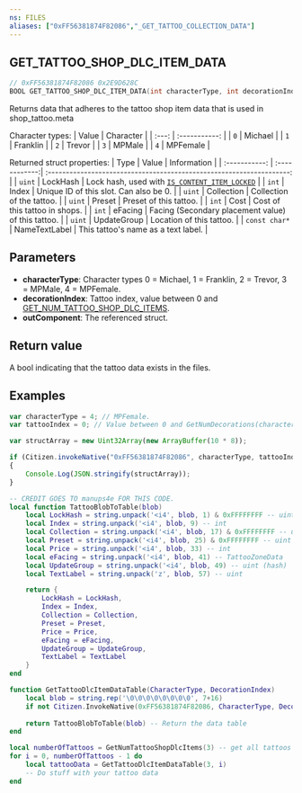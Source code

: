 ```yaml
---
ns: FILES
aliases: ["0xFF56381874F82086","_GET_TATTOO_COLLECTION_DATA"]
---
```

## GET_TATTOO_SHOP_DLC_ITEM_DATA

```c
// 0xFF56381874F82086 0x2E9D628C
BOOL GET_TATTOO_SHOP_DLC_ITEM_DATA(int characterType, int decorationIndex, Any* outComponent);
```

Returns data that adheres to the tattoo shop item data that is used in shop_tattoo.meta

Character types:
| Value |   Character   |
| :---: | :-----------: |
| `0`   | Michael       |
| `1`   | Franklin      |
| `2`   | Trevor        |
| `3`   | MPMale        |
| `4`   | MPFemale      |

Returned struct properties:
|      Type     |     Value     |                                Information                             |
| :-----------: | :------------:| :-------------------------------------------------------------------:  |
| `uint`        |   LockHash    |  Lock hash, used with [`IS_CONTENT_ITEM_LOCKED`](#_0xD4D7B033C3AA243C) |
| `int`         |   Index       |  Unique ID of this slot. Can also be 0.                                |
| `uint`        |   Collection  |  Collection of the tattoo.                                             |
| `uint`        |   Preset      |  Preset of this tattoo.                                                |
| `int`         |   Cost        |  Cost of this tattoo in shops.                                         |
| `int`         |   eFacing     |  Facing (Secondary placement value) of this tattoo.                    |
| `uint`        |   UpdateGroup |  Location of this tattoo.                                              |
| `const char*` | NameTextLabel |   This tattoo's name as a text label.                                  |


## Parameters
* **characterType**: Character types 0 = Michael, 1 = Franklin, 2 = Trevor, 3 = MPMale, 4 = MPFemale.
* **decorationIndex**: Tattoo index, value between 0 and [GET_NUM_TATTOO_SHOP_DLC_ITEMS](#_0x278F76C3B0A8F109).
* **outComponent**: The referenced struct.

## Return value
A bool indicating that the tattoo data exists in the files.

## Examples
```js
var characterType = 4; // MPFemale.
var tattooIndex = 0; // Value between 0 and GetNumDecorations(characterType).

var structArray = new Uint32Array(new ArrayBuffer(10 * 8));

if (Citizen.invokeNative("0xFF56381874F82086", characterType, tattooIndex, structArray))
{
    Console.Log(JSON.stringify(structArray));
}
```
```lua
-- CREDIT GOES TO manups4e FOR THIS CODE.
local function TattooBlobToTable(blob)
    local LockHash = string.unpack('<i4', blob, 1) & 0xFFFFFFFF -- uint (hash)
    local Index = string.unpack('<i4', blob, 9) -- int
    local Collection = string.unpack('<i4', blob, 17) & 0xFFFFFFFF -- uint (hash)
    local Preset = string.unpack('<i4', blob, 25) & 0xFFFFFFFF -- uint (hash)
    local Price = string.unpack('<i4', blob, 33) -- int
    local eFacing = string.unpack('<i4', blob, 41) -- TattooZoneData
    local UpdateGroup = string.unpack('<i4', blob, 49) -- uint (hash)
    local TextLabel = string.unpack('z', blob, 57) -- uint

    return {
        LockHash = LockHash,
        Index = Index,
        Collection = Collection,
        Preset = Preset,
        Price = Price,
        eFacing = eFacing,
        UpdateGroup = UpdateGroup,
        TextLabel = TextLabel
    }
end

function GetTattooDlcItemDataTable(CharacterType, DecorationIndex)
	local blob = string.rep('\0\0\0\0\0\0\0\0', 7+16)
	if not Citizen.InvokeNative(0xFF56381874F82086, CharacterType, DecorationIndex, blob) then return nil end -- Data doesn't exist, return a nil
	
	return TattooBlobToTable(blob) -- Return the data table
end

local numberOfTattoos = GetNumTattooShopDlcItems(3) -- get all tattoos for mpmale
for i = 0, numberOfTattoos - 1 do
	local tattooData = GetTattooDlcItemDataTable(3, i)
	-- Do stuff with your tattoo data
end

```

